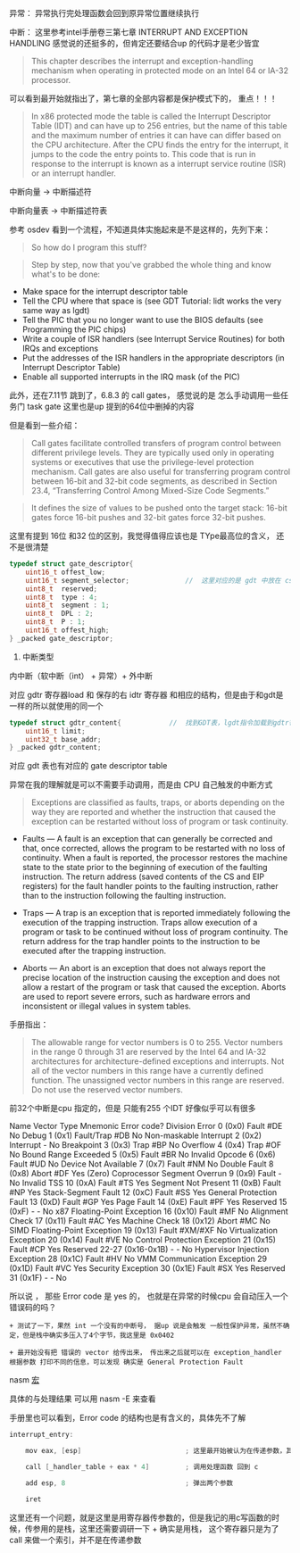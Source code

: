 异常：
    异常执行完处理函数会回到原异常位置继续执行

中断：
    这里参考intel手册卷三第七章 INTERRUPT AND EXCEPTION HANDLING 感觉说的还挺多的，但肯定还要结合up 的代码才是老少皆宜

> This chapter describes the interrupt and exception-handling mechanism when operating in protected mode on an Intel 64 or IA-32 processor. 

可以看到最开始就指出了，第七章的全部内容都是保护模式下的， 重点！！！

> In x86 protected mode the table is called the Interrupt Descriptor Table (IDT) and can have up to 256 entries, but the name of this table and the maximum number of entries it can have can differ based on the CPU architecture. After the CPU finds the entry for the interrupt, it jumps to the code the entry points to. This code that is run in response to the interrupt is known as a interrupt service routine (ISR) or an interrupt handler.

中断向量 -> 中断描述符

中断向量表 -> 中断描述符表

参考 osdev 看到一个流程，不知道具体实施起来是不是这样的，先列下来：

> So how do I program this stuff?

> Step by step, now that you've grabbed the whole thing and know what's to be done:

+ Make space for the interrupt descriptor table
+ Tell the CPU where that space is (see GDT Tutorial: lidt works the very same way as lgdt)
+ Tell the PIC that you no longer want to use the BIOS defaults (see Programming the PIC chips)
+ Write a couple of ISR handlers (see Interrupt Service Routines) for both IRQs and exceptions
+ Put the addresses of the ISR handlers in the appropriate descriptors (in Interrupt Descriptor Table)
+ Enable all supported interrupts in the IRQ mask (of the PIC)


此外，还在7.11节 跳到了，6.8.3 的 call gates， 感觉说的是 怎么手动调用一些任务门 task gate 这里也是up 提到的64位中删掉的内容

但是看到一些介绍：

> Call gates facilitate controlled transfers of program control between different privilege levels. They are typically
used only in operating systems or executives that use the privilege-level protection mechanism. Call gates are also
useful for transferring program control between 16-bit and 32-bit code segments, as described in Section 23.4,
“Transferring Control Among Mixed-Size Code Segments.”

> It defines the size of values to be pushed onto the target stack: 16-bit gates force 16-bit pushes and 32-bit
gates force 32-bit pushes.

这里有提到 16位 和32 位的区别，我觉得值得应该也是 TYpe最高位的含义， 还不是很清楚



```cpp
typedef struct gate_descriptor{
    uint16_t offest_low;                    
    uint16_t segment_selector;              //  这里对应的是 gdt 中放在 cs 等段寄存器中的 selector
    uint8_t  reserved;
    uint8_t  type : 4;
    uint8_t  segment : 1;
    uint8_t  DPL : 2;
    uint8_t  P : 1;
    uint16_t offest_high;
} _packed gate_descriptor;

```
1. 中断类型

内中断（软中断（int） + 异常）+ 外中断

对应 gdtr 寄存器load 和 保存的右 idtr 寄存器 和相应的结构，但是由于和gdt是一样的所以就使用的同一个

```cpp
typedef struct gdtr_content{            //  找到GDT表，lgdt指令加载到gdtr寄存器中
    uint16_t limit;
    uint32_t base_addr;
} _packed gdtr_content;
```



对应 gdt 表也有对应的 gate descriptor table

异常在我的理解就是可以不需要手动调用，而是由 CPU 自己触发的中断方式

> Exceptions are classified as faults, traps, or aborts depending on the way they are reported and whether the
instruction that caused the exception can be restarted without loss of program or task continuity.

+ Faults — A fault is an exception that can generally be corrected and that, once corrected, allows the program
to be restarted with no loss of continuity. When a fault is reported, the processor restores the machine state to
the state prior to the beginning of execution of the faulting instruction. The return address (saved contents of
the CS and EIP registers) for the fault handler points to the faulting instruction, rather than to the instruction
following the faulting instruction.

+ Traps — A trap is an exception that is reported immediately following the execution of the trapping instruction.
Traps allow execution of a program or task to be continued without loss of program continuity. The return
address for the trap handler points to the instruction to be executed after the trapping instruction.

+ Aborts — An abort is an exception that does not always report the precise location of the instruction causing
the exception and does not allow a restart of the program or task that caused the exception. Aborts are used to
report severe errors, such as hardware errors and inconsistent or illegal values in system tables.

手册指出：

> The allowable range for vector numbers is 0 to 255. Vector numbers in the range 0 through 31 are reserved by the
Intel 64 and IA-32 architectures for architecture-defined exceptions and interrupts. Not all of the vector numbers
in this range have a currently defined function. The unassigned vector numbers in this range are reserved. Do not
use the reserved vector numbers.

前32个中断是cpu 指定的，但是 只能有255 个IDT 好像似乎可以有很多


Name	                Vector  	            Type	        Mnemonic	    Error code?
Division Error	        0 (0x0)	                Fault	        #DE	            No
Debug	                1 (0x1)	                Fault/Trap	    #DB	            No
Non-maskable Interrupt	2 (0x2)	                Interrupt	-	No
Breakpoint	            3 (0x3)	                Trap	        #BP	            No
Overflow	            4 (0x4)	                Trap	        #OF	            No
Bound Range Exceeded	5 (0x5)	                Fault	        #BR	            No
Invalid Opcode	        6 (0x6)	                Fault	        #UD	            No
Device Not Available	7 (0x7)	                Fault	        #NM	            No
Double Fault	        8 (0x8)	                Abort	        #DF	            Yes (Zero)
Coprocessor Segment Overrun	9 (0x9)	            Fault	        -	            No
Invalid TSS	                10 (0xA)	        Fault	        #TS	            Yes
Segment Not Present	        11 (0xB)	        Fault	        #NP	            Yes
Stack-Segment Fault	        12 (0xC)	        Fault	        #SS	            Yes
General Protection Fault    13 (0xD)	        Fault	        #GP	            Yes
Page Fault	                14 (0xE)	        Fault	        #PF	            Yes
Reserved	                15 (0xF)	        -	            -	            No
x87 Floating-Point Exception	16 (0x10)	    Fault	        #MF	            No
Alignment Check	                17 (0x11)	    Fault	        #AC	            Yes
Machine Check	                18 (0x12)	    Abort	        #MC	            No
SIMD Floating-Point Exception	19 (0x13)	    Fault	        #XM/#XF	        No
Virtualization Exception	    20 (0x14)	    Fault	        #VE 	        No
Control Protection Exception	21 (0x15)	    Fault	        #CP	            Yes
Reserved	                    22-27 (0x16-0x1B)	-	        -	            No
Hypervisor Injection Exception	28 (0x1C)	    Fault	        #HV	            No
VMM Communication Exception	    29 (0x1D)	    Fault	        #VC	            Yes
Security Exception	            30 (0x1E)	    Fault	        #SX	            Yes
Reserved	                    31 (0x1F)	    -	-	        No


所以说 ， 那些 Error code 是 yes 的， 也就是在异常的时候cpu 会自动压入一个 错误码的吗？

    + 测试了一下，果然 int 一个没有的中断号， 据up 说是会触发 一般性保护异常，虽然不确定，但是栈中确实多压入了4个字节，我这里是 0x0402
    
    + 最开始没有把 错误的 vector 给传出来， 传出来之后就可以在 exception_handler 根据参数 打印不同的信息，可以发现 确实是 General Protection Fault


nasm [宏](https://www.nasm.us/xdoc/2.15.05/html/nasmdoc4.html#section-4.3)

具体的与处理结果 可以用 nasm -E 来查看

手册里也可以看到，Error code 的结构也是有含义的，具体先不了解


```cpp
interrupt_entry:

    mov eax, [esp]                          ; 这里最开始被认为在传递参数，其实并没有

    call [_handler_table + eax * 4]         ; 调用处理函数 回到 c 

    add esp, 8                              ; 弹出两个参数

    iret
```

这里还有一个问题，就是这里是用寄存器传参数的，但是我记的用c写函数的时候，传参用的是栈，这里还需要调研一下
    + 确实是用栈， 这个寄存器只是为了call 来做一个索引，并不是在传递参数